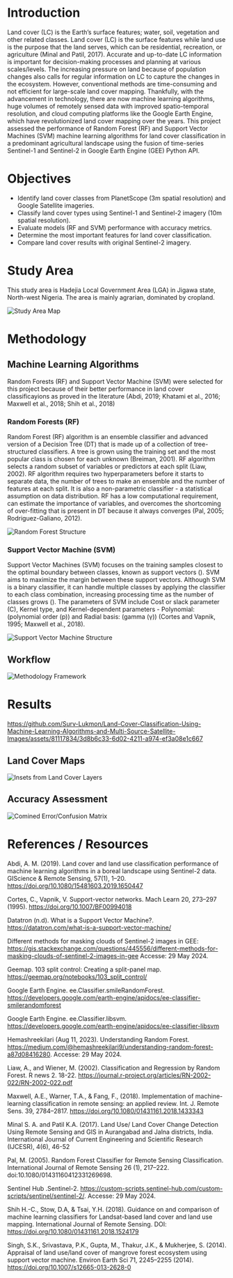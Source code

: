 # Introduction
Land cover (LC) is the Earth’s surface features; water, soil, vegetation and other related classes. Land cover (LC) is the surface features while land use is the purpose that the land serves, which can be residential, recreation, or agriculture (Minal and Patil, 2017). Accurate and up-to-date LC information is important for decision-making processes and planning at various scales/levels. The increasing pressure on land because of population changes also calls for regular information on LC to capture the changes in the ecosystem. However, conventional methods are time-consuming and not efficient for large-scale land cover mapping. Thankfully, with the advancement in technology, there are now machine learning algorithms, huge volumes of remotely sensed data with improved spatio-temporal resolution, and cloud computing platforms like the Google Earth Engine, which have revolutionized land cover mapping over the years. This project assessed the performance of Random Forest (RF) and Support Vector Machines (SVM) machine learning algorithms for land cover classification in a predominant agricultural landscape using the fusion of time-series Sentinel-1 and Sentinel-2 in Google Earth Engine (GEE) Python API.



# Objectives
   * Identify land cover classes from PlanetScope (3m spatial resolution) and Google Satellite imageries.
   * Classify land cover types using Sentinel-1 and Sentinel-2 imagery (10m spatial resolution).
   * Evaluate models (RF and SVM) performance with accuracy metrics.
   * Determine the most important features for land cover classification.
   * Compare land cover results with original Sentinel-2 imagery.

# Study Area
This study area is Hadejia Local Government Area (LGA) in Jigawa state, North-west Nigeria. The area is mainly agrarian, dominated by cropland.

![Study Area Map](Maps_Charts/Study_Area_Hadejia.png "Map of Hadejia LGA")

# Methodology

## Machine Learning Algorithms
Random Forests (RF) and Support Vector Machine (SVM) were selected for this project because of their better performance in land cover classificayions as proved in the literature (Abdi, 2019; Khatami et al., 2016; Maxwell et al., 2018; Shih et al., 2018)

### Random Forests (RF)
Random Forest (RF) algorithm is an ensemble classifier and advanced version of a Decision Tree (DT) that is made up of a collection of tree-structured classifiers. A tree is grown using the training set and the most popular class is chosen for each unknown (Breiman, 2001). RF algorithm selects a random subset of variables or predictors at each split (Liaw, 2002). RF algorithm requires two hyperparameters before it starts to separate data, the number of trees to make an ensemble and the number of features at each split. It is also a non-parametric classifier - a statistical assumption on data distribution. RF has a low computational requirement, can estimate the importance of variables, and overcomes the shortcoming of over-fitting that is present in DT because it always converges (Pal, 2005; Rodriguez-Galiano, 2012). 

![Random Forest Structure](Maps_Charts/RF_Structure.png "Image Source: Hemashreekilari, 2023")

### Support Vector Machine (SVM)
Support Vector Machines (SVM) focuses on the training samples closest to the optimal boundary between classes, known as support vectors (). SVM aims to maximize the margin between these support vectors. Although SVM is a binary classifier, it can handle multiple classes by applying the classifier to each class combination, increasing processing time as the number of classes grows (). The parameters of SVM include Cost or slack parameter (C),  Kernel type, and Kernel-dependent parameters - Polynomial: (polynomial order (p)) and Radial basis: (gamma (γ)) (Cortes and Vapnik, 1995; Maxwell et al., 2018).

![Support Vector Machine Structure](Maps_Charts/SVM_Structure.png "Image Source: Datatron")

## Workflow
![Methodology Framework](Maps_Charts/LC_Flowchart.png "Methodology Framework")


# Results

https://github.com/Surv-Lukmon/Land-Cover-Classification-Using-Machine-Learning-Algorithms-and-Multi-Source-Satellite-Images/assets/81117834/3d8b6c33-6d02-4211-a974-ef3a08e1c667




## Land Cover Maps


![Insets from Land Cover Layers](Maps_Charts\Insets_from_Land_Cover_Layers.png "Insets from Land Cover Layers")

## Accuracy Assessment

![Comined Error/Confusion Matrix]()


# References / Resources

Abdi, A. M. (2019). Land cover and land use classification performance of machine learning algorithms in a boreal landscape using Sentinel-2 data. GIScience & Remote Sensing, 57(1), 1–20. https://doi.org/10.1080/15481603.2019.1650447

Cortes, C., Vapnik, V. Support-vector networks. Mach Learn 20, 273–297 (1995). https://doi.org/10.1007/BF00994018

Datatron (n.d). What is a Support Vector Machine?. https://datatron.com/what-is-a-support-vector-machine/

Different methods for masking clouds of Sentinel-2 images in GEE: https://gis.stackexchange.com/questions/445556/different-methods-for-masking-clouds-of-sentinel-2-images-in-gee Accesse: 29 May 2024.

Geemap. 103 split control: Creating a split-panel map. https://geemap.org/notebooks/103_split_control/

Google Earth Engine. ee.Classifier.smileRandomForest. https://developers.google.com/earth-engine/apidocs/ee-classifier-smilerandomforest

Google Earth Engine. ee.Classifier.libsvm. https://developers.google.com/earth-engine/apidocs/ee-classifier-libsvm

Hemashreekilari (Aug 11, 2023). Understanding Random Forest. https://medium.com/@hemashreekilari9/understanding-random-forest-a87d08416280. Accesse: 29 May 2024.

Liaw, A., and Wiener, M. (2002). Classification and Regression by Random Forest. R news 2. 18-22. https://journal.r-project.org/articles/RN-2002-022/RN-2002-022.pdf

Maxwell, A.E., Warner, T.A., & Fang, F., (2018). Implementation of machine-learning classification in remote sensing: an applied review. Int. J. Remote Sens. 39, 2784–2817. https://doi.org/10.1080/01431161.2018.1433343

Minal S. A. and Patil K.A. (2017). Land Use/ Land Cover Change Detection Using Remote Sensing and GIS in Aurangabad and Jalna districts, India. International Journal of Current Engineering and Scientific Research (IJCESR), 4(6), 46-52

Pal, M. (2005). Random Forest Classifier for Remote Sensing Classification. International Journal of Remote Sensing 26 (1), 217–222. doi:10.1080/01431160412331269698.

Sentinel Hub .Sentinel-2. https://custom-scripts.sentinel-hub.com/custom-scripts/sentinel/sentinel-2/. Accesse: 29 May 2024.

Shih H.-C., Stow, D.A, & Tsai, Y.H. (2018). Guidance on and comparison of machine learning classifiers for Landsat-based land cover and land use mapping. International Journal of Remote Sensing. DOI: https://doi.org/10.1080/01431161.2018.1524179

Singh, S.K., Srivastava, P.K., Gupta, M., Thakur, J.K., & Mukherjee, S. (2014). Appraisal of land use/land cover of mangrove forest ecosystem using support vector machine. Environ Earth Sci 71, 2245–2255 (2014). https://doi.org/10.1007/s12665-013-2628-0
